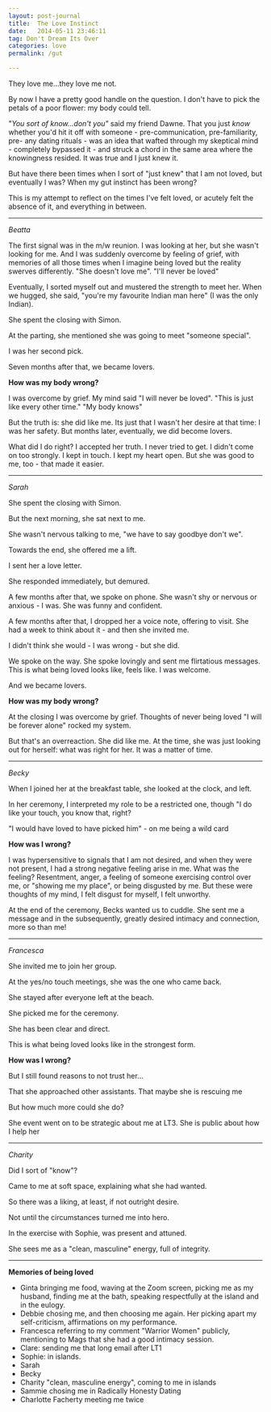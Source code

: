 ```yaml
---
layout: post-journal
title:  The Love Instinct
date:   2014-05-11 23:46:11
tag: Don't Dream Its Over
categories: love
permalink: /gut

---
```


They love me...they love me not.

By now I have a pretty good handle on the question. I don't have to pick the petals of a poor flower: my body could tell.

"*You sort of know...don't you"* said my friend Dawne. That you just *know* whether you'd hit it off with someone - pre-communication, pre-familiarity, pre- any dating rituals - was an idea that wafted through my skeptical mind - completely bypassed it - and struck a chord in the same area where the knowingness resided. It was true and I just knew it.

But have there been times when I sort of "just knew" that I am not loved, but eventually I was? When my gut instinct has been wrong?

This is my attempt to reflect on the times I've felt loved, or acutely felt the absence of it, and everything in between. 

----

*Beatta*

The first signal was in the m/w reunion. I was looking at her, but she wasn't looking for me. And I was suddenly overcome by feeling of grief, with memories of all those times when I imagine being loved but the reality swerves differently. "She doesn't love me". "I'll never be loved"

Eventually, I sorted myself out and mustered the strength to meet her. When we hugged, she said, "you're my favourite Indian man here" (I was the only Indian).

She spent the closing with Simon.

At the parting, she mentioned she was going to meet "someone special".

I was her second pick. 

Seven months after that, we became lovers.

**How was my body wrong?**


I was overcome by grief. My mind said "I will never be loved". "This is just like every other time." "My body knows" 

But the truth is: she did like me. Its just that I wasn't her desire at that time: I was her safety. But months later, eventually, we did become lovers.

What did I do right? I accepted her truth. I never tried to get. I didn't come on too strongly. I kept in touch. I kept my heart open. But she was good to me, too - that made it easier.


---

*Sarah*

She spent the closing with Simon.

But the next morning, she sat next to me.

She wasn't nervous talking to me, "we have to say goodbye don't we".

Towards the end, she offered me a lift.

I sent her a love letter.

She responded immediately, but demured.

A few months after that, we spoke on phone. She wasn't shy or nervous or anxious - I was. She was funny and confident.

A few months after that, I dropped her a voice note, offering to visit. She had a week to think about it - and then she invited me.

I didn't think she would - I was wrong - but she did. 

We spoke on the way. She spoke lovingly and sent me flirtatious messages. This is what being loved looks like, feels like. I was welcome.

And we became lovers.

**How was my body wrong?**

At the closing I was overcome by grief. Thoughts of never being loved "I will be forever alone" rocked my system.

But that's an overreaction. She did like me. At the time, she was just looking out for herself: what was right for her. It was a matter of time.


---

*Becky* 


When I joined her at the breakfast table, she looked at the clock, and left.

In her ceremony, I interpreted my role to be a restricted one, though "I do like your touch, you know that, right?

"I would have loved to have picked him" - on me being a wild card


**How was I wrong?**

I was hypersensitive to signals that I am not desired, and when they were not present, I had a strong negative feeling arise in me. What was the feeling? Resentment, anger,  a feeling of someone exercising control over me, or "showing me my place", or being disgusted by me. But these were thoughts of my mind, I felt disgust for myself, I felt unworthy.

At the end of the ceremony, Becks wanted us to cuddle. She sent me a message and in the subsequently, greatly desired intimacy and connection, more so than me!


-----

*Francesca*


She invited me to join her group.

At the yes/no touch meetings, she was the one who came back.

She stayed after everyone left at the beach.

She picked me for the ceremony.

She has been clear and direct. 

This is what being loved looks like in the strongest form.

**How was I wrong?**

But I still found reasons to not trust her...

That she approached other assistants. 
That maybe she is rescuing me

But how much more could she do?

She event went on to be strategic about me at LT3.
She is public about how I help her


----

*Charity*

Did I sort of "know"?

Came to me at soft space, explaining what she had wanted.

So there was a liking, at least, if not outright desire.

Not until the circumstances turned me into hero.

In the exercise with Sophie, was present and attuned.

She sees me as a "clean, masculine" energy, full of integrity.

---


**Memories of being loved**

- Ginta bringing me food, waving at the Zoom screen, picking me as my husband, finding me at the bath, speaking respectfully at the island and in the eulogy.
- Debbie chosing me, and then choosing me again. Her picking apart my self-criticism, affirmations on my performance.
- Francesca referring to my comment "Warrior Women" publicly, mentioning to Mags that she had a good intimacy session. 
- Clare: sending me that long email after LT1
- Sophie: in islands. 
- Sarah
- Becky
- Charity "clean, masculine energy", coming to me in islands
- Sammie chosing me in Radically Honesty Dating
- Charlotte Facherty meeting me twice





